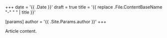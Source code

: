 +++
date = '{{ .Date }}'
draft = true
title = '{{ replace .File.ContentBaseName "-" " " | title }}'

[params]
  author = '{{ .Site.Params.author }}'
+++

Article content.
